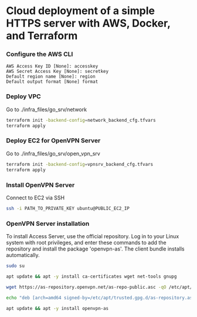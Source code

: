 # Cloud deployment of a simple HTTPS server with AWS, Docker, and Terraform

### Configure the AWS CLI
```aws configure
AWS Access Key ID [None]: accesskey
AWS Secret Access Key [None]: secretkey
Default region name [None]: region
Default output format [None] format
```

### Deploy VPC 
Go to ./infra_files/go_srv/network
```sh
terraform init -backend-config=network_backend_cfg.tfvars
terraform apply 
```

### Deploy EC2 for OpenVPN Server
Go to ./infra_files/go_srv/open_vpn_srv
```sh
terraform init -backend-config=vpnsrv_backend_cfg.tfvars
terraform apply
```
### Install OpenVPN Server
Connect to EC2 via SSH
```sh
ssh -i PATH_TO_PRIVATE_KEY ubuntu@PUBLIC_EC2_IP
```
### OpenVPN Server installation
To install Access Server, use the official repository. Log in to your Linux system with root privileges, and enter these commands to add the repository and install the package 'openvpn-as'. The client bundle installs automatically.
```sh
sudo su

apt update && apt -y install ca-certificates wget net-tools gnupg

wget https://as-repository.openvpn.net/as-repo-public.asc -qO /etc/apt/trusted.gpg.d/as-repository.asc

echo "deb [arch=amd64 signed-by=/etc/apt/trusted.gpg.d/as-repository.asc] http://as-repository.openvpn.net/as/debian jammy main">/etc/apt/sources.list.d/openvpn-as-repo.list

apt update && apt -y install openvpn-as
```
